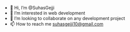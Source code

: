 - 👋 Hi, I’m @SuhasGejji
- 👀 I’m interested in web development
- 💞️ I’m looking to collaborate on any development project
- 📫 How to reach me suhasgejji10@gmail.com

<!---
SuhasGejji/SuhasGejji is a ✨ special ✨ repository because its `README.md` (this file) appears on your GitHub profile.
You can click the Preview link to take a look at your changes.
--->
